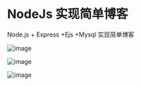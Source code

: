 # NodeJs 实现简单博客 
Node.js + Express +Ejs +Mysql 实现简单博客

![image]("https://github.com/SpringLeee/NodeJsBlog/blob/master/Content/pics/N1.png")

![image]("https://github.com/SpringLeee/NodeJsBlog/blob/master/Content/pics/N2.png")

![image]("https://github.com/SpringLeee/NodeJsBlog/blob/master/Content/pics/N3.png")

